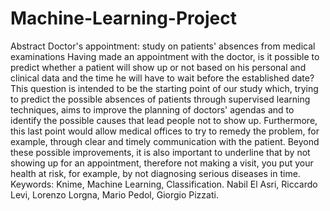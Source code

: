 # Machine-Learning-Project
Abstract Doctor's appointment: study on patients' absences from medical examinations
Having made an appointment with the doctor, is it possible to predict whether a patient will show up or not based on his personal and clinical data and the time he will have to wait before the established date? This question is intended to be the starting point of our study which, trying to predict the possible absences of patients through supervised learning techniques, aims to improve the planning of doctors' agendas and to identify the possible causes that lead people not to show up. Furthermore, this last point would allow medical offices to try to remedy the problem, for example, through clear and timely communication with the patient. Beyond these possible improvements, it is also important to underline that by not showing up for an appointment, therefore not making a visit, you put your health at risk, for example, by not diagnosing serious diseases in time.
Keywords: Knime, Machine Learning, Classification.
Nabil El Asri, Riccardo Levi, Lorenzo Lorgna, Mario Pedol, Giorgio Pizzati.
